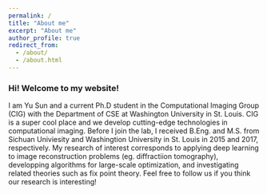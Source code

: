 ```yaml
---
permalink: /
title: "About me"
excerpt: "About me"
author_profile: true
redirect_from: 
  - /about/
  - /about.html
---
```

### Hi! Welcome to my website!
I am Yu Sun and a current Ph.D student in the Computational Imaging Group (CIG) with the Department of CSE at Washington University in St. Louis. CIG is a super cool place and we develop cutting-edge technologies in computational imaging. Before I join the lab, I received B.Eng. and M.S. from Sichuan Univiesity and Washingtion University in St. Louis in 2015 and 2017, respectively. My research of interest corresponds to applying deep learning to image reconstruction problems (eg. diffractiion tomography), developping algorithms for large-scale optimization, and investigating related theories such as fix point theory. Feel free to follow us if you think our research is interesting!
